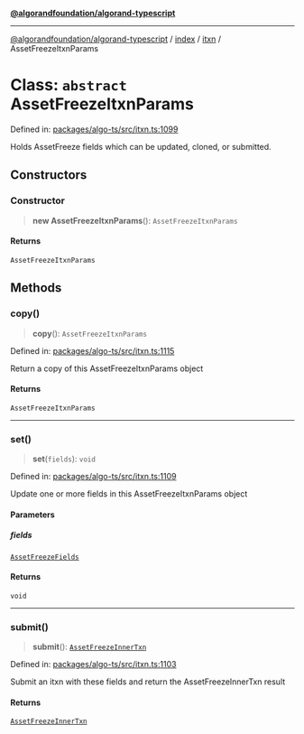 [**@algorandfoundation/algorand-typescript**](../../../../README.md)

***

[@algorandfoundation/algorand-typescript](../../../../README.md) / [index](../../../README.md) / [itxn](../README.md) / AssetFreezeItxnParams

# Class: `abstract` AssetFreezeItxnParams

Defined in: [packages/algo-ts/src/itxn.ts:1099](https://github.com/algorandfoundation/puya-ts/blob/main/packages/algo-ts/src/itxn.ts#L1099)

Holds AssetFreeze fields which can be updated, cloned, or submitted.

## Constructors

### Constructor

> **new AssetFreezeItxnParams**(): `AssetFreezeItxnParams`

#### Returns

`AssetFreezeItxnParams`

## Methods

### copy()

> **copy**(): `AssetFreezeItxnParams`

Defined in: [packages/algo-ts/src/itxn.ts:1115](https://github.com/algorandfoundation/puya-ts/blob/main/packages/algo-ts/src/itxn.ts#L1115)

Return a copy of this AssetFreezeItxnParams object

#### Returns

`AssetFreezeItxnParams`

***

### set()

> **set**(`fields`): `void`

Defined in: [packages/algo-ts/src/itxn.ts:1109](https://github.com/algorandfoundation/puya-ts/blob/main/packages/algo-ts/src/itxn.ts#L1109)

Update one or more fields in this AssetFreezeItxnParams object

#### Parameters

##### fields

[`AssetFreezeFields`](../interfaces/AssetFreezeFields.md)

#### Returns

`void`

***

### submit()

> **submit**(): [`AssetFreezeInnerTxn`](../interfaces/AssetFreezeInnerTxn.md)

Defined in: [packages/algo-ts/src/itxn.ts:1103](https://github.com/algorandfoundation/puya-ts/blob/main/packages/algo-ts/src/itxn.ts#L1103)

Submit an itxn with these fields and return the AssetFreezeInnerTxn result

#### Returns

[`AssetFreezeInnerTxn`](../interfaces/AssetFreezeInnerTxn.md)
